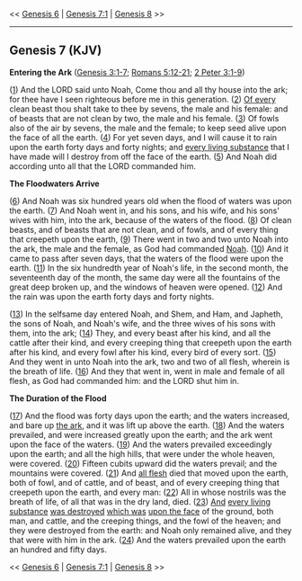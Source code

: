<< [Genesis 6](/genesis/6) | [Genesis 7:1](http://biblehub.com/interlinear/genesis/7-1) | [Genesis 8](/genesis/8) >>

---

## Genesis 7 (KJV)

**Entering the Ark** ([Genesis 3:1-7](https://www.biblegateway.com/passage/?search=genesis+3%3A1-7&version=KJV); [Romans 5:12-21](https://www.biblegateway.com/passage/?search=romans+5%3A12-21&version=KJV); [2 Peter 3:1-9](https://www.biblegateway.com/passage/?search=2+peter+3%3A1-9&version=KJV))

([1](http://biblehub.com/interlinear/genesis/7-1.htm)) And the LORD said unto Noah, Come thou and all thy house into the ark; for thee have I seen righteous before me in this generation. ([2](http://biblehub.com/interlinear/genesis/7-2.htm)) [Of every](/keys/MKL) clean beast thou shalt take to thee by sevens, the male and his female: and of beasts that are not clean by two, the male and his female. ([3](http://biblehub.com/interlinear/genesis/7-3.htm)) Of fowls also of the air by sevens, the male and the female; to keep seed alive upon the face of all the earth. ([4](http://biblehub.com/interlinear/genesis/7-4.htm)) For yet seven days, and I will cause it to rain upon the earth forty days and forty nights; and [every living substance](/keys/ATh-KL-HIQVM) that I have made will I destroy from off the face of the earth. ([5](http://biblehub.com/interlinear/genesis/7-5.htm)) And Noah did according unto all that the LORD commanded him.

**The Floodwaters Arrive**

([6](http://biblehub.com/interlinear/genesis/7-6.htm)) And Noah was six hundred years old when the flood of waters was upon the earth. ([7](http://biblehub.com/interlinear/genesis/7-7.htm)) And Noah went in, and his sons, and his wife, and his sons' wives with him, into the ark, because of the waters of the flood. ([8](http://biblehub.com/interlinear/genesis/7-8.htm)) Of clean beasts, and of beasts that are not clean, and of fowls, and of every thing that creepeth upon the earth, ([9](http://biblehub.com/interlinear/genesis/7-9.htm)) There went in two and two unto Noah into the ark, the male and the female, as God had commanded [Noah](/keys/ATh-NCh). ([10](http://biblehub.com/interlinear/genesis/7-10.htm)) And it came to pass after seven days, that the waters of the flood were upon the earth. ([11](http://biblehub.com/interlinear/genesis/7-11.htm)) In the six hundredth year of Noah's life, in the second month, the seventeenth day of the month, the same day were all the fountains of the great deep broken up, and the windows of heaven were opened. ([12](http://biblehub.com/interlinear/genesis/7-12.htm)) And the rain was upon the earth forty days and forty nights.

([13](http://biblehub.com/interlinear/genesis/7-13.htm)) In the selfsame day entered Noah, and Shem, and Ham, and Japheth, the sons of Noah, and Noah's wife, and the three wives of his sons with them, into the ark; ([14](http://biblehub.com/interlinear/genesis/7-14.htm)) They, and every beast after his kind, and all the cattle after their kind, and every creeping thing that creepeth upon the earth after his kind, and every fowl after his kind, every bird of every sort. ([15](http://biblehub.com/interlinear/genesis/7-15.htm)) And they went in unto Noah into the ark, two and two of all flesh, wherein is the breath of life. ([16](http://biblehub.com/interlinear/genesis/7-16.htm)) And they that went in, went in male and female of all flesh, as God had commanded him: and the LORD shut him in.

**The Duration of the Flood**

([17](http://biblehub.com/interlinear/genesis/7-17.htm)) And the flood was forty days upon the earth; and the waters increased, and bare up [the ark](/keys/ATh-HThBH), and it was lift up above the earth. ([18](http://biblehub.com/interlinear/genesis/7-18.htm)) And the waters prevailed, and were increased greatly upon the earth; and the ark went upon the face of the waters. ([19](http://biblehub.com/interlinear/genesis/7-19.htm)) And the waters prevailed exceedingly upon the earth; and all the high hills, that were under the whole heaven, were covered. ([20](http://biblehub.com/interlinear/genesis/7-20.htm)) Fifteen cubits upward did the waters prevail; and the mountains were covered. ([21](http://biblehub.com/interlinear/genesis/7-21.htm)) And [all flesh](/keys/KL-BShR) died that moved upon the earth, both of fowl, and of cattle, and of beast, and of every creeping thing that creepeth upon the earth, and every man: ([22](http://biblehub.com/interlinear/genesis/7-22.htm)) All in whose nostrils was the breath of life, of all that was in the dry land, died. ([23](http://biblehub.com/interlinear/genesis/7-23.htm)) [And](/keys/VIMCh.ATh-KL-HIQVM) [every living substance](/keys/ATh-KL-HIQVM) [was destroyed](/keys/VIMCh.ATh-KL-HIQVM) [which was](/keys/AShR) [upon the face](/keys/OL-PNI) of the ground, both man, and cattle, and the creeping things, and the fowl of the heaven; and they were destroyed from the earth: and Noah only remained alive, and they that were with him in the ark. ([24](http://biblehub.com/interlinear/genesis/7-24.htm)) And the waters prevailed upon the earth an hundred and fifty days.

<< [Genesis 6](/genesis/6) | [Genesis 7:1](http://biblehub.com/interlinear/genesis/7-1) | [Genesis 8](/genesis/8) >>

